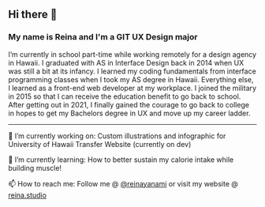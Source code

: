## Hi there 👋
### My name is Reina and I'm a GIT UX Design major
I’m currently in school part-time while working remotely for a design agency in Hawaii. I graduated with AS in Interface Design back in 2014 when UX was still a bit at its infancy. I learned my coding fundamentals from interface programming classes when I took my AS degree in Hawaii. Everything else, I learned as a front-end web developer at my workplace. I joined the military in 2015 so that I can receive the education benefit to go back to school. After getting out in 2021, I finally gained the courage to go back to college in hopes to get my Bachelors degree in UX and move up my career ladder.

---

🔭 I’m currently working on: 
Custom illustrations and infographic for University of Hawaii Transfer Website (currently on dev)

🌱 I’m currently learning: 
How to better sustain my calorie intake while building muscle!

📫 How to reach me:
Follow me @ [@reinayanami](https://www.instagram.com/reinayanami/) or visit my website @ [reina.studio](https://www.reina.studio/)

<!--
**breadgurl/breadgurl** is a ✨ _special_ ✨ repository because its `README.md` (this file) appears on your GitHub profile.

Here are some ideas to get you started:

- 🔭 I’m currently working on ...
- 🌱 I’m currently learning ...
- 👯 I’m looking to collaborate on ...
- 🤔 I’m looking for help with ...
- 💬 Ask me about ...
- 📫 How to reach me: ...
- 😄 Pronouns: ...
- ⚡ Fun fact: ...
-->
